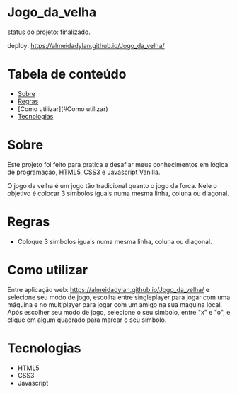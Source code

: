 # Jogo_da_velha

status do projeto: finalizado.

deploy: https://almeidadylan.github.io/Jogo_da_velha/

# Tabela de conteúdo

 - [Sobre](#Sobre)
 - [Regras](#Regras)
 - [Como utilizar](#Como utilizar)
 - [Tecnologias](#Tecnologias)

# Sobre
Este projeto foi feito para pratica e desafiar meus conhecimentos em lógica de programação, HTML5, CSS3 e Javascript Vanilla.

O jogo da velha é um jogo tão tradicional quanto o jogo da forca. Nele o objetivo é colocar 3 símbolos iguais numa mesma linha, coluna ou diagonal.
 
# Regras
 - Coloque 3 símbolos iguais numa mesma linha, coluna ou diagonal.

# Como utilizar
Entre aplicação web: https://almeidadylan.github.io/Jogo_da_velha/ e selecione seu modo de jogo, escolha entre singleplayer para jogar com uma máquina e no multiplayer para jogar com um amigo na sua maquina local.
Após escolher seu modo de jogo, selecione o seu simbolo, entre "x" e "o", e clique em algum quadrado para marcar o seu símbolo.

# Tecnologias
 - HTML5
 - CSS3
 - Javascript
